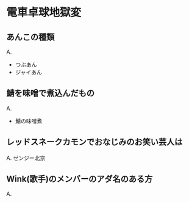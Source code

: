電車卓球地獄変
===============

## あんこの種類
A.
- つぶあん
- ジャイあん

## 鯖を味噌で煮込んだもの
A.
- 鯖の味噌煮

## レッドスネークカモンでおなじみのお笑い芸人は
A.
ゼンジー北京

## Wink(歌手)のメンバーのアダ名のある方
A.
